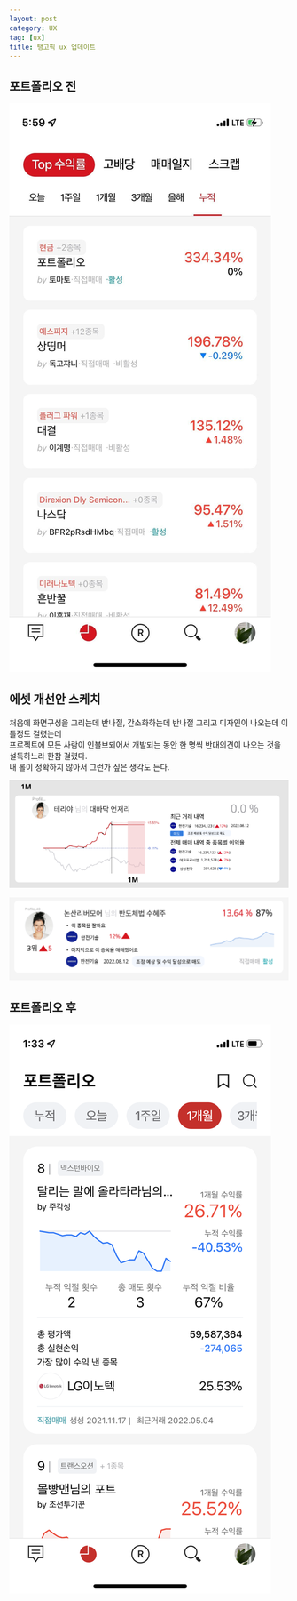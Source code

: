 ```yaml
---
layout: post
category: UX
tag: [ux]
title: 탱고픽 ux 업데이트
---
```


## 포트폴리오 전 

![바꾸기 전](/public/img/portfolio_before.jpg)



## 에셋 개선안 스케치  

처음에 화면구성을 그리는데 반나절, 간소화하는데 반나절 그리고 디자인이 나오는데 이틀정도 걸렸는데  
프로젝트에 모든 사람이 인볼브되어서 개발되는 동안 한 명씩 반대의견이 나오는 것을 설득하느라 한참 걸렸다.  
내 롤이 정확하지 않아서 그런가 싶은 생각도 든다.  

![첫 시안](/public/img/first_draft.png)  

![간소화](/public/img/simple_draft.png)  




## 포트폴리오 후

![바꾼 뒤](/public/img/portfolio_after.png)